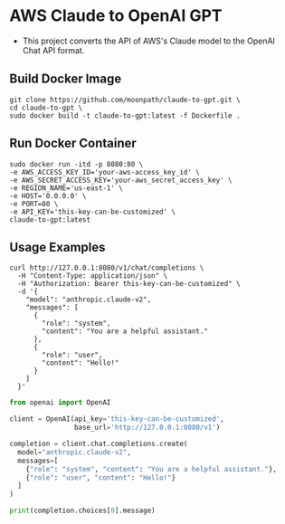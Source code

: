 # AWS Claude to OpenAI GPT
- This project converts the API of AWS's Claude model to the OpenAI Chat API format.

## Build Docker Image
```shell
git clone https://github.com/moonpath/claude-to-gpt.git \
cd claude-to-gpt \
sudo docker build -t claude-to-gpt:latest -f Dockerfile .
```

## Run Docker Container
```shell
sudo docker run -itd -p 8080:80 \
-e AWS_ACCESS_KEY_ID='your-aws-access_key_id' \
-e AWS_SECRET_ACCESS_KEY='your-aws_secret_access_key' \
-e REGION_NAME='us-east-1' \
-e HOST='0.0.0.0' \
-e PORT=80 \
-e API_KEY='this-key-can-be-customized' \
claude-to-gpt:latest
```

## Usage Examples
```shell
curl http://127.0.0.1:8080/v1/chat/completions \
  -H "Content-Type: application/json" \
  -H "Authorization: Bearer this-key-can-be-customized" \
  -d '{
    "model": "anthropic.claude-v2",
    "messages": [
      {
        "role": "system",
        "content": "You are a helpful assistant."
      },
      {
        "role": "user",
        "content": "Hello!"
      }
    ]
  }'
```
```python
from openai import OpenAI

client = OpenAI(api_key='this-key-can-be-customized',
                base_url='http://127.0.0.1:8080/v1')

completion = client.chat.completions.create(
  model="anthropic.claude-v2",
  messages=[
    {"role": "system", "content": "You are a helpful assistant."},
    {"role": "user", "content": "Hello!"}
  ]
)

print(completion.choices[0].message)
```
